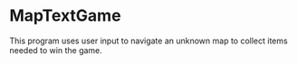 # MapTextGame
This program uses user input to navigate an unknown map to collect items needed to win the game.
